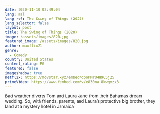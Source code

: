 ```yaml
---
date: 2020-11-10 02:49:04
lang: mal
lang-ref: The Swing of Things (2020)
lang_selector: false
layout: post
title: The Swing of Things (2020)
image: /assets/images/820.jpg
featured_image: /assets/images/820.jpg
author: maxflix21
genre:
  - Comedy
country: United States
content_rating: PG
featured: false
imageshadow: true
netflix: https://movstar.xyz/embed/dpoPMrU4H9C5j25
primeVideo: https://www.fembed.com/v/e830na-8kwgmzx3
---
```

Bad weather diverts Tom and Laura Jane from their Bahamas dream wedding. So, with friends, parents, and Laura’s protective big brother, they land at a mystery hotel in Jamaica